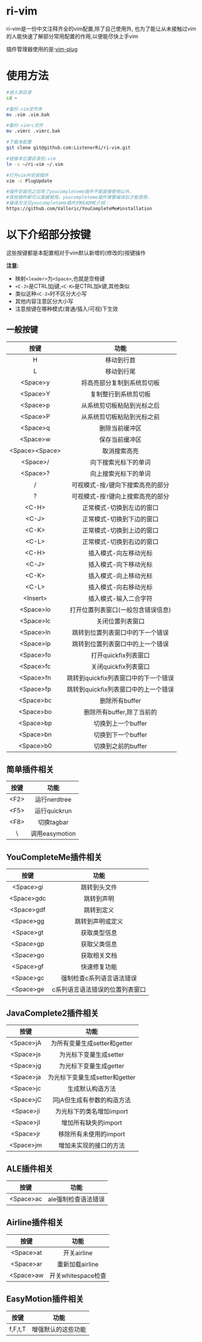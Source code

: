 # ri-vim
ri-vim是一份中文注释齐全的vim配置,除了自己使用外,
也为了能让从未接触过vim的人能快速了解部分常用配置的作用,以便能尽快上手vim

插件管理器使用的是:[vim-plug](https://github.com/junegunn/vim-plug)

# 使用方法
``` bash
#进入家目录
cd ~

#备份.vim文件夹
mv .vim .vim.bak

#备份.vimrc文件
mv .vimrc .vimrc.bak

#下载本配置
git clone git@github.com:ListenerRi/ri-vim.git

#链接本位置目录到.vim
ln -s ~/ri-vim ~/.vim

#打开vim并安装插件
vim -c PlugUpdate

#插件安装完之后除了youcompleteme插件不能直接使用以外，
#其他插件都可以直接使用，youcompleteme插件需要编译后才能使用，
#编译方法见youcompleteme插件的README介绍：
https://github.com/Valloric/YouCompleteMe#installation
```

# 以下介绍部分按键
这些按键都是本配置相对于vim默认新增的(修改的)按键操作

**注意:**
- 映射`<leader>`为`<Space>`,也就是空格键
- `<C-J>`是CTRL加j键,`<C-K>`是CTRL加k键,其他类似
- 类似这种`<C-J>`时不区分大小写
- 其他内容注意区分大小写
- 注意按键在哪种模式(普通/插入/可视)下生效

## 一般按键
|按键		        |功能                                |
|:----:		        |:----:                              |
|H		            |移动到行首                          |
|L		            |移动到行尾                          |
|\<Space\>y	        |将高亮部分复制到系统剪切板          |
|\<Space\>Y	        |复制整行到系统剪切板                |
|\<Space\>p	        |从系统剪切板粘贴到光标之后          |
|\<Space\>P	        |从系统剪切板粘贴到光标之前          |
|\<Space\>q         |删除当前缓冲区                      |
|\<Space\>w	        |保存当前缓冲区                      |
|\<Space\>\<Space\> |取消搜索高亮                        |
|\<Space\>/	        |向下搜索光标下的单词                |
|\<Space\>?	        |向上搜索光标下的单词                |
|/                  |可视模式-按`/`键向下搜索高亮的部分  |
|?                  |可视模式-按`?`键向上搜索高亮的部分  |
|\<C-H\>	        |正常模式-切换到左边的窗口           |
|\<C-J\>	        |正常模式-切换到下边的窗口           |
|\<C-K\>	        |正常模式-切换到上边的窗口           |
|\<C-L\>	        |正常模式-切换到右边的窗口           |
|\<C-H\>	        |插入模式-向左移动光标               |
|\<C-J\>	        |插入模式-向下移动光标               |
|\<C-K\>	        |插入模式-向上移动光标               |
|\<C-L\>	        |插入模式-向右移动光标               |
|\<Insert\>	        |插入模式-输入二合字符               |
|\<Space\>lo        |打开位置列表窗口(一般包含错误信息)  |
|\<Space\>lc        |关闭位置列表窗口                    |
|\<Space\>ln        |跳转到位置列表窗口中的下一个错误    |
|\<Space\>lp        |跳转到位置列表窗口中的上一个错误    |
|\<Space\>fo        |打开quickfix列表窗口                |
|\<Space\>fc        |关闭quickfix列表窗口                |
|\<Space\>fn        |跳转到quickfix列表窗口中的下一个错误|
|\<Space\>fp        |跳转到quickfix列表窗口中的上一个错误|
|\<Space\>bc        |删除所有buffer                      |
|\<Space\>bo        |删除所有buffer,除了当前的           |
|\<Space\>bp        |切换到上一个buffer                  |
|\<Space\>bn        |切换到下一个buffer                  |
|\<Space\>b0        |切换到之前的buffer                  |

## 简单插件相关
|按键		        |功能                                |
|:----:		        |:----:                              |
|\<F2\>	    	    |运行nerdtree                        |
|\<F5\>	    	    |运行quickrun                        |
|\<F8\>	    	    |切换tagbar                          |
|\\	    	        |调用easymotion                      |

## YouCompleteMe插件相关
|按键		        |功能                                |
|:----:		        |:----:                              |
|\<Space\>gi        |跳转到头文件                        |
|\<Space\>gdc       |跳转到声明                          |
|\<Space\>gdf       |跳转到定义                          |
|\<Space\>gg        |跳转到声明或定义                    |
|\<Space\>gt        |获取类型信息                        |
|\<Space\>gp        |获取父类信息                        |
|\<Space\>go        |获取相关文档                        |
|\<Space\>gf        |快速修复功能                        |
|\<Space\>gc        |强制检查c系列语言语法错误           |
|\<Space\>ge        |c系列语言语法错误的位置列表窗口     |

## JavaComplete2插件相关
|按键		        |功能                                |
|:----:		        |:----:                              |
|\<Space\>jA        |为所有变量生成setter和getter        |
|\<Space\>js        |为光标下变量生成setter              |
|\<Space\>jg        |为光标下变量生成getter              |
|\<Space\>ja        |为光标下变量生成setter和getter      |
|\<Space\>jc        |生成默认构造方法                    |
|\<Space\>jC        |同jA但生成有参数的构造方法          |
|\<Space\>ji        |为光标下的类名增加import            |
|\<Space\>jI        |增加所有缺失的import                |
|\<Space\>jr        |移除所有未使用的import              |
|\<Space\>jm        |增加未实现的接口的方法              |

## ALE插件相关
|按键		        |功能                                |
|:----:		        |:----:                              |
|\<Space\>ac        |ale强制检查语法错误                 |

## Airline插件相关
|按键		        |功能                                |
|:----:		        |:----:                              |
|\<Space\>at        |开关airline                         |
|\<Space\>ar        |重新加载airline                     |
|\<Space\>aw        |开关whitespace检查                  |

## EasyMotion插件相关
|按键		        |功能                                |
|:----:		        |:----:                              |
|f,F,t,T            |增强默认的这些功能                  |
